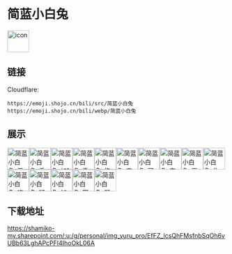 # 简蓝小白兔
<img src="https://emoji.shojo.cn/bili/src/简蓝小白兔/icon.png" width="50" height="50" alt="icon">

## 链接
Cloudflare:
```
https://emoji.shojo.cn/bili/src/简蓝小白兔
https://emoji.shojo.cn/bili/webp/简蓝小白兔
```
## 展示
<img src="https://emoji.shojo.cn/bili/src/简蓝小白兔/简蓝小白兔-无语.png" width="50" height="50" alt="简蓝小白兔-无语"><img src="https://emoji.shojo.cn/bili/src/简蓝小白兔/简蓝小白兔-乖巧.png" width="50" height="50" alt="简蓝小白兔-乖巧"><img src="https://emoji.shojo.cn/bili/src/简蓝小白兔/简蓝小白兔-加1.png" width="50" height="50" alt="简蓝小白兔-加1"><img src="https://emoji.shojo.cn/bili/src/简蓝小白兔/简蓝小白兔-撒花.png" width="50" height="50" alt="简蓝小白兔-撒花"><img src="https://emoji.shojo.cn/bili/src/简蓝小白兔/简蓝小白兔-抱抱.png" width="50" height="50" alt="简蓝小白兔-抱抱"><img src="https://emoji.shojo.cn/bili/src/简蓝小白兔/简蓝小白兔-害怕.png" width="50" height="50" alt="简蓝小白兔-害怕"><img src="https://emoji.shojo.cn/bili/src/简蓝小白兔/简蓝小白兔-可爱.png" width="50" height="50" alt="简蓝小白兔-可爱"><img src="https://emoji.shojo.cn/bili/src/简蓝小白兔/简蓝小白兔-害羞.png" width="50" height="50" alt="简蓝小白兔-害羞"><img src="https://emoji.shojo.cn/bili/src/简蓝小白兔/简蓝小白兔-累了.png" width="50" height="50" alt="简蓝小白兔-累了"><img src="https://emoji.shojo.cn/bili/src/简蓝小白兔/简蓝小白兔-生气.png" width="50" height="50" alt="简蓝小白兔-生气"><img src="https://emoji.shojo.cn/bili/src/简蓝小白兔/简蓝小白兔-吃瓜.png" width="50" height="50" alt="简蓝小白兔-吃瓜"><img src="https://emoji.shojo.cn/bili/src/简蓝小白兔/简蓝小白兔-疑问.png" width="50" height="50" alt="简蓝小白兔-疑问"><img src="https://emoji.shojo.cn/bili/src/简蓝小白兔/简蓝小白兔-加油.png" width="50" height="50" alt="简蓝小白兔-加油"><img src="https://emoji.shojo.cn/bili/src/简蓝小白兔/简蓝小白兔-耶.png" width="50" height="50" alt="简蓝小白兔-耶"><img src="https://emoji.shojo.cn/bili/src/简蓝小白兔/简蓝小白兔-哭了.png" width="50" height="50" alt="简蓝小白兔-哭了">

## 下载地址

https://shamiko-my.sharepoint.com/:u:/g/personal/img_yuru_pro/EfFZ_lcsQhFMsfnbSqOh6vUBb63LghAPcPFI4IhoOkL06A